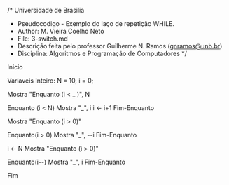/*	Universidade de Brasilia
 *	Pseudocodigo -   Exemplo do laço de repetição WHILE. 
 *	Author: M. Vieira Coelho Neto
 * 	File: 3-switch.md
 * 	Descrição feita pelo professor Guilherme N. Ramos (gnramos@unb.br)
 *	Disciplina: Algoritmos e Programação de Computadores */

Inicio

Variaveis
Inteiro: N = 10, i = 0;

Mostra "Enquanto (i < _ )", N

Enquanto (i < N)
	Mostra "_", i
	i <- i+1
Fim-Enquanto

Mostra "Enquanto (i > 0)"

Enquanto(i > 0)
	Mostra "_", --i
Fim-Enquanto

i <- N
Mostra "Enquanto (i > 0)"

Enquanto(i--)
	Mostra "_", i
Fim-Enquanto

Fim

